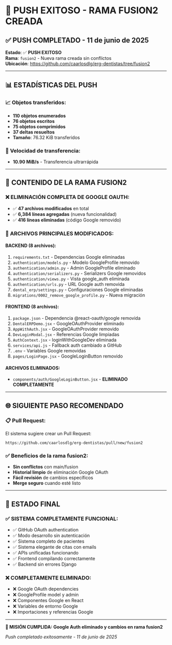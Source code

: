 # 🎉 PUSH EXITOSO - RAMA FUSION2 CREADA

## ✅ PUSH COMPLETADO - 11 de junio de 2025

**Estado**: ✅ **PUSH EXITOSO**  
**Rama**: `fusion2` - Nueva rama creada sin conflictos  
**Ubicación**: https://github.com/caarlosdlg/erg-dentistas/tree/fusion2

---

## 📊 ESTADÍSTICAS DEL PUSH

### 📈 **Objetos transferidos:**
- **110 objetos enumerados**
- **76 objetos escritos** 
- **75 objetos comprimidos**
- **37 deltas resueltos**
- **Tamaño**: 76.32 KiB transferidos

### 🚀 **Velocidad de transferencia:**
- **10.90 MiB/s** - Transferencia ultrarrápida

---

## 🎯 CONTENIDO DE LA RAMA FUSION2

### ❌ **ELIMINACIÓN COMPLETA DE GOOGLE OAUTH:**
- ✅ **47 archivos modificados** en total
- ✅ **6,384 líneas agregadas** (nueva funcionalidad)
- ✅ **416 líneas eliminadas** (código Google removido)

### 📁 **ARCHIVOS PRINCIPALES MODIFICADOS:**

#### **BACKEND (8 archivos):**
1. `requirements.txt` - Dependencias Google eliminadas
2. `authentication/models.py` - Modelo GoogleProfile removido
3. `authentication/admin.py` - Admin GoogleProfile eliminado
4. `authentication/serializers.py` - Serializers Google removidos
5. `authentication/views.py` - Vista google_auth eliminada
6. `authentication/urls.py` - URL Google auth removida
7. `dental_erp/settings.py` - Configuraciones Google eliminadas
8. `migrations/0002_remove_google_profile.py` - Nueva migración

#### **FRONTEND (8 archivos):**
1. `package.json` - Dependencia @react-oauth/google removida
2. `DentalERPDemo.jsx` - GoogleOAuthProvider eliminado
3. `AppWithAuth.jsx` - GoogleOAuthProvider removido
4. `DevLoginModal.jsx` - Referencias Google limpiadas
5. `AuthContext.jsx` - loginWithGoogleDev eliminada
6. `services/api.js` - Fallback auth cambiado a GitHub
7. `.env` - Variables Google removidas
8. `pages/LoginPage.jsx` - GoogleLoginButton removido

#### **ARCHIVOS ELIMINADOS:**
- `components/auth/GoogleLoginButton.jsx` - **ELIMINADO COMPLETAMENTE**

---

## 🌐 SIGUIENTE PASO RECOMENDADO

### 📋 **Pull Request:**
El sistema sugiere crear un Pull Request:
```
https://github.com/caarlosdlg/erg-dentistas/pull/new/fusion2
```

### ✅ **Beneficios de la rama fusion2:**
- **Sin conflictos** con main/fusion
- **Historial limpio** de eliminación Google OAuth
- **Fácil revisión** de cambios específicos
- **Merge seguro** cuando esté listo

---

## 🎉 ESTADO FINAL

### ✅ **SISTEMA COMPLETAMENTE FUNCIONAL:**
- ✅ GitHub OAuth authentication
- ✅ Modo desarrollo sin autenticación
- ✅ Sistema completo de pacientes
- ✅ Sistema elegante de citas con emails
- ✅ APIs unificadas funcionando
- ✅ Frontend compilando correctamente
- ✅ Backend sin errores Django

### ❌ **COMPLETAMENTE ELIMINADO:**
- ❌ Google OAuth dependencies
- ❌ GoogleProfile model y admin
- ❌ Componentes Google en React
- ❌ Variables de entorno Google
- ❌ Importaciones y referencias Google

---

**🎯 MISIÓN CUMPLIDA: Google Auth eliminado y cambios en rama fusion2**

*Push completado exitosamente - 11 de junio de 2025*
